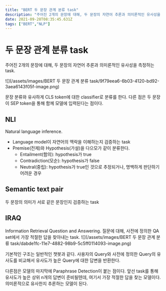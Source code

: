 ```yaml
---
title: "BERT 두 문장 관계 분류 task"
description: "주어진 2개의 문장에 대해, 두 문장의 자연어 추론과 의미론적인 유사성을 측정하는 task. 문장 분류와 유사하게 CLS token에 대한 classifier로 분류를 한다. 다른 점은 두 문장이 SEP token을 통해 함께 모델에 입력된다는 점이다.Natural l"
date: 2021-09-28T08:35:45.631Z
tags: ["BERT","NLP"]
---
```

# 두 문장 관계 분류 task
주어진 2개의 문장에 대해, 두 문장의 자연어 추론과 의미론적인 유사성을 측정하는 task. 

![](/assets/images/BERT 두 문장 관계 분류 task/9f79eea6-6b03-4120-bd92-3aea6143f05f-image.png)

문장 분류와 유사하게 CLS token에 대한 classifier로 분류를 한다. 다른 점은 두 문장이 SEP token을 통해 함께 모델에 입력된다는 점이다.

## NLI
Natural language inference.
- Language model이 자연어의 맥락을 이해하는지 검증하는 task
- Premise(전제)와 Hypothesis(가설)을 다으모가 같이 분류한다.
  - Entailment(함의): hypothesis가 true
  - Contradiction(모순): hypothesis가 false
  - Neutral(중립): hypothesis가 true인 것으로 추정되거나, 명백하게 판단하기 어려운 경우
  
## Semantic text pair
두 문장의 의미가 서로 같은 문장인지 검증하는 task

## IRAQ
Information Retrieval Question and Answering.
질문에 대해, 사전에 정의한 QA set에서 가장 적절한 답을 찾아내는 task.
![](/assets/images/BERT 두 문장 관계 분류 task/dabde1fc-11e7-4882-98b9-5c5ff0114093-image.png)

기본적인 구조는 일반적인 챗봇과 같다. 사용자의 Query와 사전에 정의한 Query의 유사도를 비교해서 유사도가 높은 Query에 대한 답변을 반환한다.

다른점은 모델의 마지막에 Paraphrase Detection이 붙는 점이다. 앞선 task를 통해 유사도가 높은 상위 n개의 답변이 준비될텐데, 여기서 가장 적절한 답을 찾는 모델이다. 의미론적으로 유사한지 추론하는 모델이 된다.

